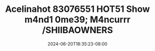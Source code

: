 --- 
title: "Acelinahot  83076551  HOT51 Show m4nd1 0me39; M4ncurrr /SHIIBAOWNERS"
description: "nonton  video bokep Acelinahot  83076551  HOT51 Show m4nd1 0me39; M4ncurrr /SHIIBAOWNERS tiktok durasi panjang new"
date: 2024-06-20T18:35:23-08:00
file_code: "puu2bbd0jjhy"
draft: false
cover: "rbo7jc8z64q33nnh.jpg"
tags: ["Acelinahot", "Show"]
length: 737
fld_id: "1482965"
foldername: "Acelinahot"
categories: ["Acelinahot"]
views: 0
---